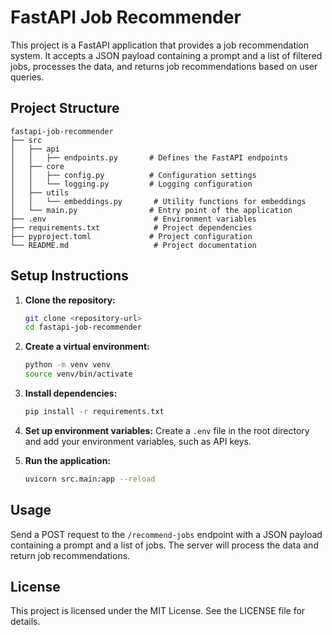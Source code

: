 # FastAPI Job Recommender

This project is a FastAPI application that provides a job recommendation system. It accepts a JSON payload containing a prompt and a list of filtered jobs, processes the data, and returns job recommendations based on user queries.

## Project Structure

```
fastapi-job-recommender
├── src
│   ├── api
│   │   ├── endpoints.py       # Defines the FastAPI endpoints
│   ├── core
│   │   ├── config.py          # Configuration settings
│   │   └── logging.py         # Logging configuration
│   ├── utils
│   │   └── embeddings.py       # Utility functions for embeddings
│   └── main.py                # Entry point of the application
├── .env                        # Environment variables
├── requirements.txt            # Project dependencies
├── pyproject.toml             # Project configuration
└── README.md                   # Project documentation
```

## Setup Instructions

1. **Clone the repository:**
   ```bash
   git clone <repository-url>
   cd fastapi-job-recommender
   ```

2. **Create a virtual environment:**
   ```bash
   python -m venv venv
   source venv/bin/activate
   ```

3. **Install dependencies:**
   ```bash
   pip install -r requirements.txt
   ```

4. **Set up environment variables:**
   Create a `.env` file in the root directory and add your environment variables, such as API keys.

5. **Run the application:**
   ```bash
   uvicorn src.main:app --reload
   ```

## Usage

Send a POST request to the `/recommend-jobs` endpoint with a JSON payload containing a prompt and a list of jobs. The server will process the data and return job recommendations.

## License

This project is licensed under the MIT License. See the LICENSE file for details.